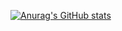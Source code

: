 [![Anurag's GitHub stats](https://github-readme-stats.vercel.app/api?username=ahmadrokasha&theme=dark&show_icons=true&hide=stars,commits,prs,issues,contribs)](https://github.com/anuraghazra/github-readme-stats)
